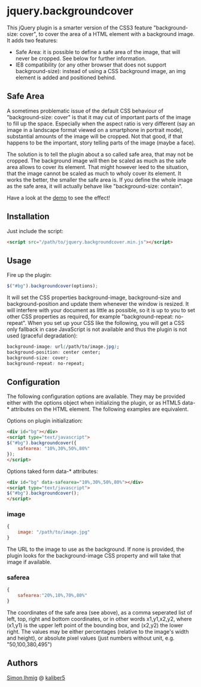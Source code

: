 # jquery.backgroundcover

This jQuery plugin is a smarter version of the CSS3 feature "background-size: cover", to cover the area of a HTML element with a background image. It adds two features:
* Safe Area: it is possible to define a safe area of the image, that will never be cropped. See below for further information.
* IE8 compatibility (or any other browser that does not support background-size): instead of using a CSS background image, an img element is added and positioned behind.

## Safe Area

A sometimes problematic issue of the default CSS behaviour of "background-size: cover" is that it may cut of important parts of the image to fill up the space. Especially when the aspect ratio is very different (say an image in a landscape format viewed on a smartphone in portrait mode), substantial amounts of the image will be cropped. Not that good, if that happens to be the important, story telling parts of the image (maybe a face).

The solution is to tell the plugin about a so called safe area, that may not be cropped. The background image will then be scaled as much as the safe area allows to cover its element. That might however leed to the situation, that the image cannot be scaled as much to wholy cover its element. It works the better, the smaller the safe area is. If you define the whole image as the safe area, it will actually behave like "background-size: contain".

Have a look at the [demo](http://rawgithub.com/kaliber5/jquery-backgroundcover/master/demo/index.html) to see the effect!

## Installation

Just include the script:

```HTML
<script src="/path/to/jquery.backgroundcover.min.js"></script>
```

## Usage

Fire up the plugin:

```JavaScript
$("#bg").backgroundcover(options);
```
    
It will set the CSS properties background-image, background-size and background-position and update them whenever the window is resized. It will interfere with your document as little as possible, so it is up to you to set other CSS properties as required, for example "background-repeat: no-repeat".
When you set up your CSS like the following, you will get a CSS only fallback in case JavaScript is not available and thus the plugin is not used (graceful degradation):

```CSS
background-image: url(/path/to/image.jpg);
background-position: center center;
background-size: cover;
background-repeat: no-repeat;
```

## Configuration

The following configuration options are available. They may be provided either with the options object when initializing the plugin, or as HTML5 data-* attributes on the HTML element. The following examples are equivalent.

Options on plugin initialization:

```HTML
<div id="bg"></div>
<script type="text/javascript">
$("#bg").backgroundcover({
    safearea: "10%,30%,50%,80%"
});
</script>
```

Options taked form data-* attributes:

```HTML
<div id="bg" data-safearea="10%,30%,50%,80%"></div>
<script type="text/javascript">
$("#bg").backgroundcover();
</script>
```

### image

```JavaScript
{
    image: "/path/to/image.jpg"
}
```
         
The URL to the image to use as the background. If none is provided, the plugin looks for the background-image CSS property and will take that image if available.

### saferea

```JavaScript
{
    safearea:"20%,10%,70%,80%"
}
```
    
The coordinates of the safe area (see above), as a comma seperated list of left, top, right and bottom coordinates, or in other words x1,y1,x2,y2, where (x1,y1) is the upper left point of the bounding box, and (x2,y2) the lower right.
The values may be either percentages (relative to the image's width and height), or absolute pixel values (just numbers without unit, e.g. "50,100,380,495")
    
## Authors

[Simon Ihmig](https://github.com/simonihmig) @ [kaliber5](https://github.com/kalber5)
